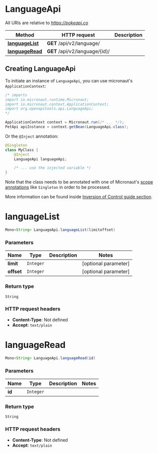 # LanguageApi

All URIs are relative to *https://pokeapi.co*

| Method | HTTP request | Description |
|------------- | ------------- | -------------|
| [**languageList**](LanguageApi.md#languageList) | **GET** /api/v2/language/ |  |
| [**languageRead**](LanguageApi.md#languageRead) | **GET** /api/v2/language/{id}/ |  |


## Creating LanguageApi

To initiate an instance of `LanguageApi`, you can use micronaut's `ApplicationContext`:
```java
/* imports
import io.micronaut.runtime.Micronaut;
import io.micronaut.context.ApplicationContext;
import org.openapitools.api.LanguageApi;
*/

ApplicationContext context = Micronaut.run(/* ... */);
PetApi apiInstance = context.getBean(LanguageApi.class);
```

Or the `@Inject` annotation:
```java
@Singleton
class MyClass {
    @Inject
    LanguageApi languageApi;

    /* ... use the injected variable */
}
```
Note that the class needs to be annotated with one of Micronaut's [scope annotations](https://docs.micronaut.io/latest/guide/#scopes) like `Singleton` in order to be processed.

More information can be found inside [Inversion of Control guide section](https://docs.micronaut.io/latest/guide/#ioc).

<a id="languageList"></a>
# **languageList**
```java
Mono<String> LanguageApi.languageList(limitoffset)
```



### Parameters
| Name | Type | Description  | Notes |
|------------- | ------------- | ------------- | -------------|
| **limit** | `Integer`|  | [optional parameter] |
| **offset** | `Integer`|  | [optional parameter] |


### Return type
`String`



### HTTP request headers
 - **Content-Type**: Not defined
 - **Accept**: `text/plain`

<a id="languageRead"></a>
# **languageRead**
```java
Mono<String> LanguageApi.languageRead(id)
```



### Parameters
| Name | Type | Description  | Notes |
|------------- | ------------- | ------------- | -------------|
| **id** | `Integer`|  | |


### Return type
`String`



### HTTP request headers
 - **Content-Type**: Not defined
 - **Accept**: `text/plain`

